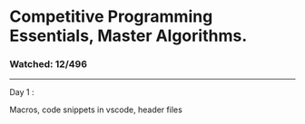 # Competitive Programming Essentials, Master Algorithms.

### Watched: 12/496

---

Day 1 :

Macros, code snippets in vscode, header files
